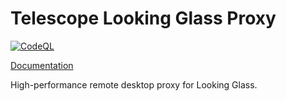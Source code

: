 # Telescope Looking Glass Proxy
[![CodeQL](https://github.com/telescope-proj/lgproxy/actions/workflows/codeql-analysis.yaml/badge.svg)](https://github.com/telescope-proj/lgproxy/actions/workflows/codeql-analysis.yaml)

[Documentation](https://telescope-proj.github.io/lgproxy/)

High-performance remote desktop proxy for Looking Glass.